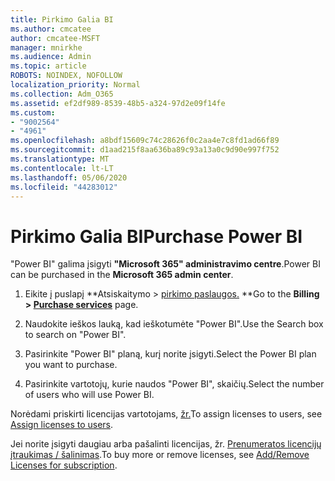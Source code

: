 ```yaml
---
title: Pirkimo Galia BI
ms.author: cmcatee
author: cmcatee-MSFT
manager: mnirkhe
ms.audience: Admin
ms.topic: article
ROBOTS: NOINDEX, NOFOLLOW
localization_priority: Normal
ms.collection: Adm_O365
ms.assetid: ef2df989-8539-48b5-a324-97d2e09f14fe
ms.custom:
- "9002564"
- "4961"
ms.openlocfilehash: a8bdf15609c74c28626f0c2aa4e7c8fd1ad66f89
ms.sourcegitcommit: d1aad215f8aa636ba89c93a13a0c9d90e997f752
ms.translationtype: MT
ms.contentlocale: lt-LT
ms.lasthandoff: 05/06/2020
ms.locfileid: "44283012"
---
```

# <a name="purchase-power-bi"></a><span data-ttu-id="136af-102">Pirkimo Galia BI</span><span class="sxs-lookup"><span data-stu-id="136af-102">Purchase Power BI</span></span>

<span data-ttu-id="136af-103">"Power BI" galima įsigyti **"Microsoft 365" administravimo centre**.</span><span class="sxs-lookup"><span data-stu-id="136af-103">Power BI can be purchased in the **Microsoft 365 admin center**.</span></span>

1. <span data-ttu-id="136af-104">Eikite į puslapį \*\*Atsiskaitymo > [pirkimo paslaugos.](https://go.microsoft.com/fwlink/p/?linkid=868433) \*\*</span><span class="sxs-lookup"><span data-stu-id="136af-104">Go to the **Billing > [Purchase services](https://go.microsoft.com/fwlink/p/?linkid=868433)** page.</span></span>

2. <span data-ttu-id="136af-105">Naudokite ieškos lauką, kad ieškotumėte "Power BI".</span><span class="sxs-lookup"><span data-stu-id="136af-105">Use the Search box to search on "Power BI".</span></span>

3. <span data-ttu-id="136af-106">Pasirinkite "Power BI" planą, kurį norite įsigyti.</span><span class="sxs-lookup"><span data-stu-id="136af-106">Select the Power BI plan you want to purchase.</span></span>

4. <span data-ttu-id="136af-107">Pasirinkite vartotojų, kurie naudos "Power BI", skaičių.</span><span class="sxs-lookup"><span data-stu-id="136af-107">Select the number of users who will use Power BI.</span></span>

<span data-ttu-id="136af-108">Norėdami priskirti licencijas vartotojams, [žr.](https://docs.microsoft.com/microsoft-365/admin/manage/assign-licenses-to-users?view=o365-worldwide)</span><span class="sxs-lookup"><span data-stu-id="136af-108">To assign licenses to users, see [Assign licenses to users](https://docs.microsoft.com/microsoft-365/admin/manage/assign-licenses-to-users?view=o365-worldwide).</span></span>

<span data-ttu-id="136af-109">Jei norite įsigyti daugiau arba pašalinti licencijas, žr. [Prenumeratos licencijų įtraukimas / šalinimas](https://docs.microsoft.com/microsoft-365/commerce/licenses/buy-licenses?view=o365-worldwide#add-or-remove-licenses-for-your-business-subscription).</span><span class="sxs-lookup"><span data-stu-id="136af-109">To buy more or remove licenses, see [Add/Remove Licenses for subscription](https://docs.microsoft.com/microsoft-365/commerce/licenses/buy-licenses?view=o365-worldwide#add-or-remove-licenses-for-your-business-subscription).</span></span>
